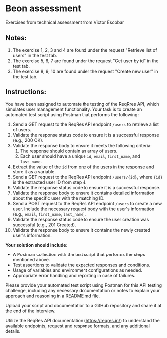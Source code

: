 # Beon assessment
Exercises from technical assessment from Victor Escobar

## Notes:
1. The exercise 1, 2, 3 and 4 are found under the request "Retrieve list of users" in the test tab. 
2. The exercise 5, 6, 7 are found under the request "Get user by id" in the test tab. 
3. The exercise 8, 9, 10 are found under the request "Create new user" in the test tab. 

## Instructions:
You have been assigned to automate the testing of the ReqRres API, which simulates user
management functionality.
Your task is to create an automated test script using Postman that performs the following:

1. Send a GET request to the ReqRes API endpoint `/users` to retrieve a list of users.
2. Validate the response status code to ensure it is a successful response (e.g., 200 OK).
3. Validate the response body to ensure it meets the following criteria:
   1. The response should contain an array of users.
   2. Each user should have a unique `id`, `email`, `first_name`, and `last_name`.
4. Extract the value of the `id` from one of the users in the response and store it as a variable.
5. Send a GET request to the ReqRes API endpoint `/users/{id}`, where `{id}` is the extracted
user ID from step 4.
6. Validate the response status code to ensure it is a successful response.
7. Validate the response body to ensure it contains detailed information about the specific user
with the matching ID.
8. Send a POST request to the ReqRes API endpoint `/users` to create a new user. Include the
necessary request body with the user's information (e.g., `email`, `first_name`, `last_name`).
9. Validate the response status code to ensure the user creation was successful (e.g., 201
Created).
10. Validate the response body to ensure it contains the newly created user's information.

**Your solution should include:**
* A Postman collection with the test script that performs the steps mentioned above.
* Test assertions to validate the expected responses and conditions.
* Usage of variables and environment configurations as needed.
* Appropriate error handling and reporting in case of failures.

Please provide your automated test script using Postman for this API testing challenge, including
any necessary documentation or notes to explain your approach and reasoning in a
README.md file.

Upload your script and documentation to a GitHub repository and share it at the end of the
interview.

Utilize the ReqRes API documentation (https://reqres.in/) to understand the available
endpoints, request and response formats, and any additional details.
